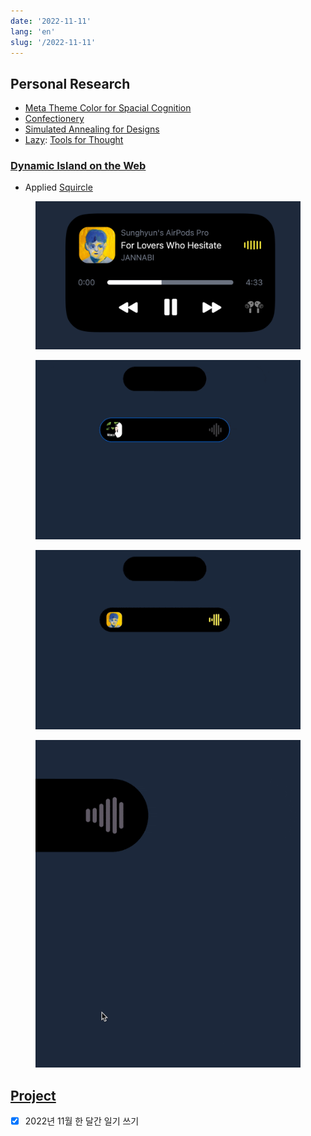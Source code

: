 ```yaml
---
date: '2022-11-11'
lang: 'en'
slug: '/2022-11-11'
---
```


## Personal Research

- [Meta Theme Color for Spacial Cognition](./../.././docs/pages/Meta%20Theme%20Color%20for%20Spacial%20Cognition.md)
- [Confectionery](./../.././docs/pages/Confectionery.md)
- [Simulated Annealing for Designs](./../.././docs/pages/Simulated%20Annealing%20for%20Designs.md)
- [Lazy](./../.././docs/pages/Lazy.md): [Tools for Thought](./../.././docs/pages/Tools%20for%20Thought.md)

### [Dynamic Island on the Web](./../.././docs/pages/Dynamic%20Island%20on%20the%20Web.md)

- Applied [Squircle](./../.././docs/pages/Squircle.md)


<figure>

![D09A61.png](./../.././docs/assets/D09A61.png)


</figure>

<figure>

![EAC31F.gif](./../.././docs/assets/EAC31F.gif)


</figure>

<figure>

![A2A1AF.gif](./../.././docs/assets/A2A1AF.gif)


</figure>

<figure>

![FA5FEC.gif](./../.././docs/assets/FA5FEC.gif)


</figure>

## [Project](./../.././docs/pages/Project.md)

- [x] 2022년 11월 한 달간 일기 쓰기

<head>
  <html lang="en-US"/>
</head>
